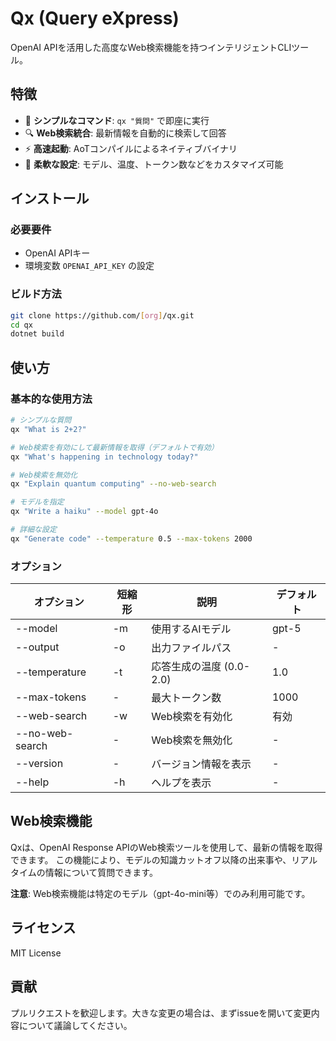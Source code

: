 # Qx (Query eXpress)

OpenAI APIを活用した高度なWeb検索機能を持つインテリジェントCLIツール。

## 特徴

- 🚀 **シンプルなコマンド**: `qx "質問"` で即座に実行
- 🔍 **Web検索統合**: 最新情報を自動的に検索して回答
- ⚡ **高速起動**: AoTコンパイルによるネイティブバイナリ
- 🎯 **柔軟な設定**: モデル、温度、トークン数などをカスタマイズ可能

## インストール

### 必要要件

- OpenAI APIキー
- 環境変数 `OPENAI_API_KEY` の設定

### ビルド方法

```bash
git clone https://github.com/[org]/qx.git
cd qx
dotnet build
```

## 使い方

### 基本的な使用方法

```bash
# シンプルな質問
qx "What is 2+2?"

# Web検索を有効にして最新情報を取得（デフォルトで有効）
qx "What's happening in technology today?"

# Web検索を無効化
qx "Explain quantum computing" --no-web-search

# モデルを指定
qx "Write a haiku" --model gpt-4o

# 詳細な設定
qx "Generate code" --temperature 0.5 --max-tokens 2000
```

### オプション

| オプション | 短縮形 | 説明 | デフォルト |
|----------|--------|------|----------|
| --model | -m | 使用するAIモデル | gpt-5 |
| --output | -o | 出力ファイルパス | - |
| --temperature | -t | 応答生成の温度 (0.0-2.0) | 1.0 |
| --max-tokens | - | 最大トークン数 | 1000 |
| --web-search | -w | Web検索を有効化 | 有効 |
| --no-web-search | - | Web検索を無効化 | - |
| --version | - | バージョン情報を表示 | - |
| --help | -h | ヘルプを表示 | - |

## Web検索機能

Qxは、OpenAI Response APIのWeb検索ツールを使用して、最新の情報を取得できます。
この機能により、モデルの知識カットオフ以降の出来事や、リアルタイムの情報について質問できます。

**注意**: Web検索機能は特定のモデル（gpt-4o-mini等）でのみ利用可能です。

## ライセンス

MIT License

## 貢献

プルリクエストを歓迎します。大きな変更の場合は、まずissueを開いて変更内容について議論してください。